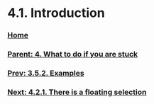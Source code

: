 # 4.1. Introduction

### [Home](./00-home.md)
### [Parent: 4. What to do if you are stuck](./04-00-what-to-do-if-you-are-stuck.md)
### [Prev: 3.5.2. Examples](./03-05-02-examples.md)
### [Next: 4.2.1. There is a floating selection](./04-02-01-there-is-a-floating-selection.md)